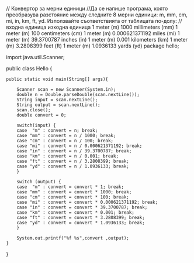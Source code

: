 // Конвертор за мерни единици
//Да се напише програма, която преобразува разстояние между следните 8 мерни единици: m, mm, cm, mi, in, km, ft, yd. Използвайте съответствията от таблицата по-долу:
//
входна единица
изходна единица
1 meter (m)
1000 millimeters (mm)
1 meter (m)
100 centimeters (cm)
1 meter (m)
0.000621371192 miles (mi)
1 meter (m)
39.3700787 inches (in)
1 meter (m)
0.001 kilometers (km)
1 meter (m)
3.2808399 feet (ft)
1 meter (m)
1.0936133 yards (yd)
package hello;

import java.util.Scanner;

public class Hello {
	
	public static void main(String[] args){

		Scanner scan = new Scanner(System.in);
		double n = Double.parseDouble(scan.nextLine());
		String input = scan.nextLine();
		String output = scan.nextLine();
		scan.close();
		double convert = 0;
		
		switch(input) {
		case  "m" : convert = n; break;
		case "mm" : convert = n / 1000; break;
		case "cm" : convert = n / 100; break;
		case "mi" : convert = n / 0.000621371192; break;
		case "in" : convert = n / 39.3700787; break;
		case "km" : convert = n / 0.001; break;
		case "ft" : convert = n / 3.2808399; break;
		case "yd" : convert = n / 1.0936133; break;
		}

		switch (output) {
		case  "m" : convert = convert * 1; break;
		case "mm" : convert = convert * 1000; break;
		case "cm" : convert = convert * 100; break;
		case "mi" : convert = convert * 0.000621371192; break;
		case "in" : convert = convert * 39.3700787; break;
		case "km" : convert = convert * 0.001; break;
		case "ft" : convert = convert * 3.2808399; break;
		case "yd" : convert = convert * 1.0936133; break;
		}
		
		System.out.printf("%f %s",convert ,output);
	}
}
